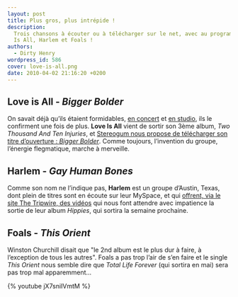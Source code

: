 ```yaml
---
layout: post
title: Plus gros, plus intrépide !
description:
  Trois chansons à écouter ou à télécharger sur le net, avec au programme, Love
  Is All, Harlem et Foals !
authors:
  - Dirty Henry
wordpress_id: 586
cover: love-is-all.png
date: 2010-04-02 21:16:20 +0200
---
```


## Love is All - _Bigger Bolder_

On savait déjà qu’ils étaient formidables, [en concert][i226] et [en
studio][i359], ils le confirment une fois de plus. **Love Is All** vient de
sortir son 3ème album, _Two Thousand And Ten Injuries_, et
[Stereogum nous propose de télécharger son titre d’ouverture : _Bigger Bolder_](https://stereogum.com/326052/love-is-all-bigger-bolder/mp3s/).
Comme toujours, l’invention du groupe, l’énergie flegmatique, marche à
merveille.

## Harlem - _Gay Human Bones_

Comme son nom ne l’indique pas, **Harlem** est un groupe d’Austin, Texas, dont
plein de titres sont en écoute sur leur MySpace, et qui
[offrent, via le site The Tripwire, des vidéos](http://www.thetripwire.com/tripwiretv/2010/04/01/bad-hearing-harlems-gay-human-bones/)
qui nous font attendre avec impatience la sortie de leur album _Hippies_, qui
sortira la semaine prochaine.

## Foals - _This Orient_

Winston Churchill disait que "le 2nd album est le plus dur à faire, à
l’exception de tous les autres". Foals a pas trop l’air de s’en faire et le
single _This Orient_ nous semble dire que _Total Life Forever_ (qui sortira en
mai) sera pas trop mal apparemment…

{% youtube jX7sniIVmtM %}

[i226]: https://www.deadrooster.org/love-is-all-fresh-young/
[i359]:
  https://www.deadrooster.org/love-is-all-ageing-had-never-been-his-friend/
